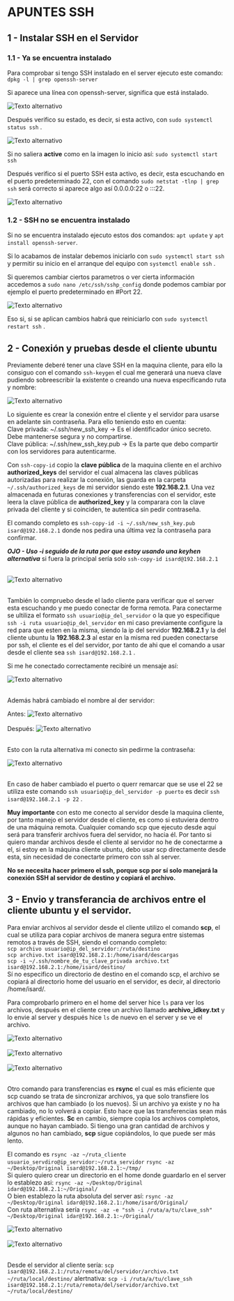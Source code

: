# APUNTES SSH

## 1 - Instalar SSH en el Servidor

### 1.1 - Ya se encuentra instalado

Para comprobar si tengo SSH instalado en el server ejecuto este comando: 
`dpkg -l | grep openssh-server`

Si aparece una línea con openssh-server, significa que está instalado.

![Texto alternativo](./imagenes/ssh-comprobacion-instalado.png)<br>

Después verifico su estado, es decir, si esta activo, con `sudo systemctl status ssh` .

![Texto alternativo](./imagenes/ssh-estado.png)<br>

Si no saliera **active** como en la imagen lo inicio así: `sudo systemctl start ssh`

Después verifico si el puerto SSH esta activo, es decir, esta escuchando en el
puerto predeterminado 22, con el comando `sudo netstat -tlnp | grep ssh` será correcto si aparece algo así  0.0.0.0:22 o :::22.

![Texto alternativo](./imagenes/ssh-puerto22-escucha.png)<br>

### 1.2 - SSH no se encuentra instalado

Si no se encuentra instalado ejecuto estos dos comandos:
`apt update` y `apt install openssh-server`.

Si lo acabamos de instalar debemos iniciarlo con  `sudo systemctl start ssh`
y permitir su inicio en el arranque del equipo con `systemctl enable ssh` .

Si queremos cambiar ciertos parametros o ver cierta información accedemos a
`sudo nano /etc/ssh/sshp_config` donde podemos cambiar por ejemplo el puerto
predeterminado en #Port 22.

![Texto alternativo](./imagenes/ssh-config.png)<br>

Eso si, si se aplican cambios habrá que reiniciarlo con `sudo systemctl restart ssh` .


## 2 - Conexión y pruebas desde el cliente ubuntu

Previamente deberé tener una clave SSH en la maquina cliente, para ello la consiguo
con el comando `ssh-keygen` el cual me generará una nueva clave pudiendo sobreescribir
la existente o creando una nueva especificando ruta y nombre:

![Texto alternativo](./imagenes/ssh-nueva-keygen.png)<br>

Lo siguiente es crear la conexión entre el cliente y el servidor para usarse en adelante sin contraseña.
Para ello teniendo esto en cuenta:<br>
Clave privada: ~/.ssh/new_ssh_key → Es el identificador único secreto. Debe mantenerse segura y no compartirse.<br>
Clave pública: ~/.ssh/new_ssh_key.pub → Es la parte que debo compartir con los servidores para autenticarme.

Con `ssh-copy-id` copio la **clave pública** de la maquina cliente en el archivo **authorized_keys** del servidor el cual almacena las claves públicas autorizadas para realizar la conexión, las guarda en la carpeta `~/.ssh/authorized_keys` de mi servidor siendo este **192.168.2.1**.
Una vez almacenada en futuras conexiones y transferencias con el servidor, este leera la clave pública de **authorized_key** y la comparara con  la clave privada del cliente y si coinciden, te autentica sin pedir contraseña.

El comando completo es `ssh-copy-id -i ~/.ssh/new_ssh_key.pub isard@192.168.2.1` donde nos pedira una última vez la contraseña para confirmar.

***OJO - Uso -i seguido de la ruta por que estoy usando una keyhen alternativa*** si fuera la principal sería solo `ssh-copy-id isard@192.168.2.1`<br><br>

![Texto alternativo](./imagenes/ssh-add-keygen-server.png)<br><br>

También lo compruebo desde el lado cliente para verificar que el server esta escuchando y me puedo conectar de forma remota. 
Para conectarme se ultiliza el formato `ssh usuario@ip_del_servidor` o la que yo especifique `ssh -i ruta usuario@ip_del_servidor` 
en mi caso previamente configure la red para que esten en la misma, siendo la ip del servidor **192.168.2.1** y la del cliente
ubuntu la **192.168.2.3** al estar en la misma red pueden conectarse por ssh, el cliente es el del servidor, por tanto de ahi que el comando a usar desde el cliente sea `ssh isard@192.168.2.1` .

Si me he conectado correctamente recibiré un mensaje así:

![Texto alternativo](./imagenes/ssh-ubuntu-cliente-prueba.png)<br><br>

Además habrá cambiado el nombre al der servidor:

Antes: 
![Texto alternativo](./imagenes/ssh-antes.png)<br><br>
Después: 
![Texto alternativo](./imagenes/ssh-despues.png)<br><br>

Esto con la ruta alternativa mi conecto sin pedirme la contraseña:

![Texto alternativo](./imagenes/ssh-cliente-antesydespues.png)<br><br>


En caso de haber cambiado el puerto o querr remarcar que se use el 22 se utiliza
este comando `ssh usuario@ip_del_servidor -p puerto` es decir `ssh isard@192.168.2.1 -p 22` .

**Muy importante** con esto me conecto al servidor desde la maquina cliente, por tanto manejo el servidor
desde el cliente, es como si estuviera dentro de una máquina remota. Cualquier comando scp que ejecuto 
desde aquí será para transferir archivos fuera del servidor, no hacia él. Por tanto si quiero mandar archivos desde el cliente al servidor no he de conectarme a el, si estoy en la máquina cliente ubuntu, debo usar scp directamente desde esta, sin necesidad de conectarte primero con ssh al server.

**No se necesita hacer primero el ssh, porque scp por sí solo manejará la conexión SSH al servidor de destino y copiará el archivo.**

## 3 - Envio y transferancia de archivos entre el cliente ubuntu y el servidor.

Para enviar archivos al servidor desde el cliente utilizo el comando **scp**, el cual se utiliza para 
copiar archivos de manera segura entre sistemas remotos a través de SSH, siendo el comando completo:<br>
`scp archivo usuario@ip_del_servidor:/ruta/destino` <br> `scp archivo.txt isard@192.168.2.1:/home/isard/descargas`<br>
`scp -i ~/.ssh/nombre_de_tu_clave_privada archivo.txt isard@192.168.2.1:/home/isard/destino/`<br>
Sí no especifico un directorio de destino en el comando scp, el archivo se copiará al directorio home del usuario 
en el servidor, es decir, al directorio /home/isard/.

Para comprobarlo primero en el home del server hice `ls` para ver los archivos, después en el cliente cree un archivo
llamado **archivo_idkey.txt** y lo envie al server y después hice `ls` de nuevo en el server y se ve el archivo.

![Texto alternativo](./imagenes/ssh-copia1.png)<br><br>
![Texto alternativo](./imagenes/ssh-copia2.png)<br><br>
![Texto alternativo](./imagenes/ssh-copia3.png)<br><br>

Otro comando para transferencias es **rsync** el cual es más eficiente que scp cuando se trata de sincronizar archivos, 
ya que solo transfiere los archivos que han cambiado (o los nuevos). Si un archivo ya existe y no ha cambiado, no lo volverá a copiar. 
Esto hace que las transferencias sean más rápidas y eficientes.
**Sc** en cambio, siempre copia los archivos completos, aunque no hayan cambiado. Si tiengo una gran cantidad de archivos y algunos no han cambiado, **scp** sigue copiándolos, lo que puede ser más lento.

El comando es `rsync -az ~/ruta_cliente usuario_servdiro@ip_servidor:~/ruta_servidor`
`rsync -az ~/Desktop/Original isard@192.168.2.1:~/tmp/` <br>
Si quiero quiero crear un directorio en el home donde guardarlo en el server lo establezo asi: `rsync -az ~/Desktop/Original idard@192.168.2.1:~/Original/`<br>
O bien establezo la ruta absoluta del server así: `rsync -az ~/Desktop/Original idard@192.168.2.1:/home/isard/Original/`<br>
Con ruta alternativa sería `rsync -az -e "ssh -i /ruta/a/tu/clave_ssh" ~/Desktop/Original idar@192.168.2.1:~/Original/`

![Texto alternativo](./imagenes/ssh-sync-alternativa.png)<br><br>
![Texto alternativo](./imagenes/sync-servidor.png)<br><br>

Desde el servidor al cliente sería: `scp isard@192.168.2.1:/ruta/remota/del/servidor/archivo.txt ~/ruta/local/destino/`
alertnativa: `scp -i /ruta/a/tu/clave_ssh isard@192.168.2.1:/ruta/remota/del/servidor/archivo.txt ~/ruta/local/destino/`
